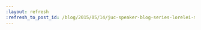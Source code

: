 ```yaml
---
:layout: refresh
:refresh_to_post_id: /blog/2015/05/14/juc-speaker-blog-series-lorelei-mccollum-juc-u-s-east
---
```

